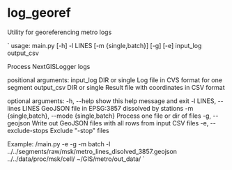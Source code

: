 log_georef
=========

Utility for georeferencing metro logs  

`
usage: main.py [-h] -l LINES [-m {single,batch}] [-g] [-e]
               input_log output_csv

Process NextGISLogger logs

positional arguments:
  input_log             DIR or single Log file in CVS format for one segment
  output_csv            DIR or single Result file with coordinates in CSV
                        format

optional arguments:
  -h, --help            show this help message and exit
  -l LINES, --lines LINES
                        GeoJSON file in EPSG:3857 dissolved by stations
  -m {single,batch}, --mode {single,batch}
                        Process one file or dir of files
  -g, --geojson         Write out GeoJSON files with all rows from input CSV
                        files
  -e, --exclude-stops   Exclude "-stop" files


Example:
/main.py -e -g -m batch -l ../../segments/raw/msk/metro_lines_disolved_3857.geojson  ../../data/proc/msk/cell/ ~/GIS/metro/out_data/
`
